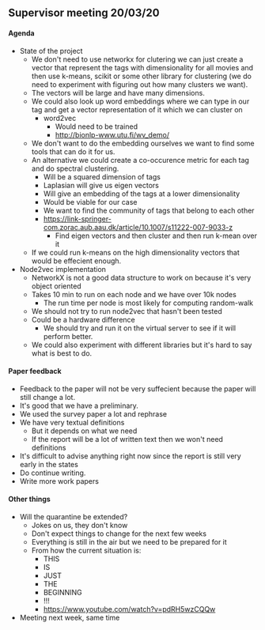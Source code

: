 ## Supervisor meeting 20/03/20

#### Agenda

* State of the project
  * We don't need to use networkx for clutering we can just create a vector that represent the tags with dimensionality for all movies and then use k-means, scikit or some other library for clustering (we do need to experiment with figuring out how many clusters we want).
  * The vectors will be large and have many dimensions.
  * We could also look up word embeddings where we can type in our tag and get a vector representation of it which we can cluster on
    * word2vec
      * Would need to be trained
      * http://bionlp-www.utu.fi/wv_demo/
  * We don't want to do the embedding ourselves we want to find some tools that can do it for us.
  * An alternative we could create a co-occurence metric for each tag and do spectral clustering.
    * Will be a squared dimension of tags
    * Laplasian will give us eigen vectors
    * Will give an embedding of the tags at a lower dimensionality
    * Would be viable for our case
    * We want to find the community of tags that belong to each other
    * https://link-springer-com.zorac.aub.aau.dk/article/10.1007/s11222-007-9033-z
      * Find eigen vectors and then cluster and then run k-mean over it
  * If we could run k-means on the high dimensionality vectors that would be effecient enough. 
* Node2vec implementation
  * NetworkX is not a good data structure to work on because it's very object oriented
  * Takes 10 min to run on each node and we have over 10k nodes
    * The run time per node is most likely for computing random-walk
  * We should not try to run node2vec that hasn't been tested
  * Could be a hardware difference
    * We should try and run it on the virtual server to see if it will perform better.
  * We could also experiment with different libraries but it's hard to say what is best to do.

#### Paper feedback

* Feedback to the paper will not be very suffecient because the paper will still change a lot.
* It's good that we have a preliminary.
* We used the survey paper a lot and rephrase
* We have very textual definitions
  * But it depends on what we need
  * If the report will be a lot of written text then we won't need definitions
* It's difficult to advise anything right now since the report is still very early in the states
* Do continue writing.
* Write more work papers

#### Other things

* Will the quarantine be extended?
  * Jokes on us, they don't know
  * Don't expect things to change for the next few weeks
  * Everything is still in the air but we need to be prepared for it
  * From how the current situation is:
    * THIS
    * IS 
    * JUST 
    * THE 
    * BEGINNING
    * !!!
    * https://www.youtube.com/watch?v=pdRH5wzCQQw
* Meeting next week, same time
